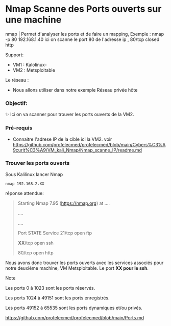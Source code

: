 # Nmap Scanne des Ports ouverts sur une machine

nmap               |  Permet d'analyser les ports et de faire un mapping, Exemple : nmap -p 80 192.168.1.40 ici on scanne le port 80 de l'adresse ip , 80/tcp closed http

Support:

* VM1 : Kalolinux-
* VM2 : Metsploitable

Le réseau :
* Nous allons utiliser dans notre exemple Réseau privée hôte

### Objectif:

✨ Ici on va scanner pour trouver les ports ouverts de la VM2.

### Pré-requis

* Connaitre l'adrese IP de la cible ici la VM2. voir https://github.com/profelecmed/profelecmed/blob/main/Cybers%C3%A9curit%C3%A9/VM_kali_Nmap/Nmap_scanne_IP/readme.md

### Trouver les ports ouverts

Sous Kalilinux lancer Nmap

    nmap 192.168.2.XX

réponse attendue:
>
> Starting Nmap 7.95 (https://nmap.org) at ....
>
> ....
>
> ....
>
> Port STATE Service
> 21/tcp   open  ftp
>
> **XX**/tcp   open  ssh
>
> 80/tcp    open http
>

Nous avons donc trouver les ports ouverts avec les services associés pour notre deuxième machine, VM Metsploitable.  Le port **XX pour le ssh**.

> [!NOTE]
> Les ports 0 à 1023 sont les ports réservés.
>
> Les ports 1024 à 49151 sont les ports enregistrés.
>
> Les ports 49152 à 65535 sont les ports dynamiques et/ou privés.
>
> https://github.com/profelecmed/profelecmed/blob/main/Ports.md

